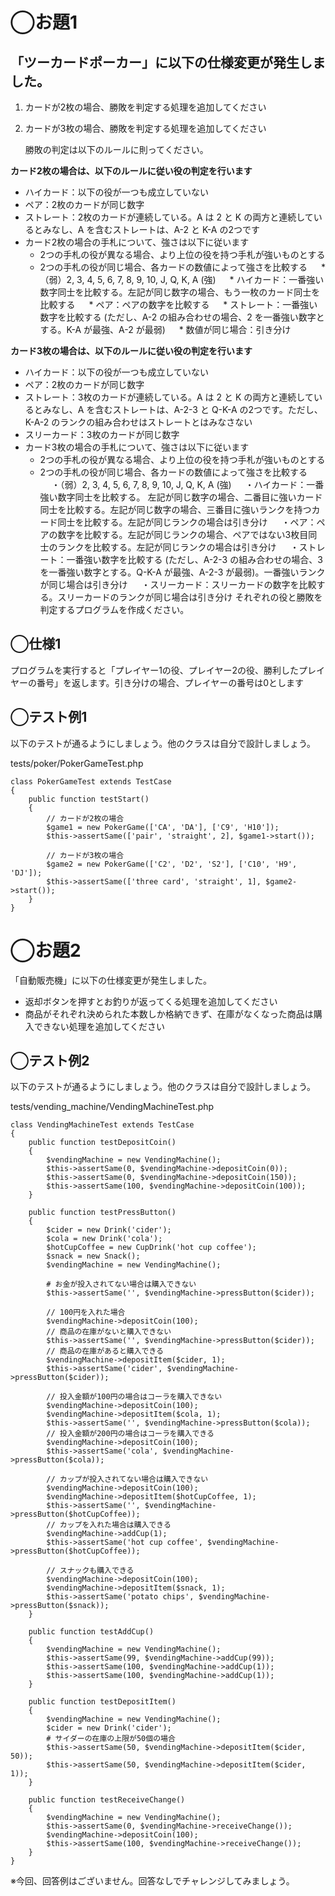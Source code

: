 # ◯お題1

## 「ツーカードポーカー」に以下の仕様変更が発生しました。

1. カードが2枚の場合、勝敗を判定する処理を追加してください  
2. カードが3枚の場合、勝敗を判定する処理を追加してください  

    勝敗の判定は以下のルールに則ってください。

**カード2枚の場合は、以下のルールに従い役の判定を行います**
* ハイカード：以下の役が一つも成立していない
* ペア：2枚のカードが同じ数字
* ストレート：2枚のカードが連続している。A は 2 と K の両方と連続しているとみなし、A を含むストレートは、A-2 と K-A の2つです  
* カード2枚の場合の手札について、強さは以下に従います
    * 2つの手札の役が異なる場合、より上位の役を持つ手札が強いものとする
    * 2つの手札の役が同じ場合、各カードの数値によって強さを比較する
　  * （弱）2, 3, 4, 5, 6, 7, 8, 9, 10, J, Q, K, A (強)
　  * ハイカード：一番強い数字同士を比較する。左記が同じ数字の場合、もう一枚のカード同士を比較する
　 * ペア：ペアの数字を比較する
　 * ストレート：一番強い数字を比較する (ただし、A-2 の組み合わせの場合、2 を一番強い数字とする。K-A が最強、A-2 が最弱)
　 * 数値が同じ場合：引き分け  

**カード3枚の場合は、以下のルールに従い役の判定を行います**
* ハイカード：以下の役が一つも成立していない
* ペア：2枚のカードが同じ数字
* ストレート：3枚のカードが連続している。A は 2 と K の両方と連続しているとみなし、A を含むストレートは、A-2-3 と Q-K-A の2つです。ただし、K-A-2 のランクの組み合わせはストレートとはみなさない
* スリーカード：3枚のカードが同じ数字
* カード3枚の場合の手札について、強さは以下に従います
    * 2つの手札の役が異なる場合、より上位の役を持つ手札が強いものとする
    * 2つの手札の役が同じ場合、各カードの数値によって強さを比較する
　 ・（弱）2, 3, 4, 5, 6, 7, 8, 9, 10, J, Q, K, A (強)
　 ・ハイカード：一番強い数字同士を比較する。  左記が同じ数字の場合、二番目に強いカード同士を比較する。左記が同じ数字の場合、三番目に強いランクを持つカード同士を比較する。左記が同じランクの場合は引き分け
　 ・ペア：ペアの数字を比較する。左記が同じランクの場合、ペアではない3枚目同士のランクを比較する。左記が同じランクの場合は引き分け
　 ・ストレート：一番強い数字を比較する (ただし、A-2-3 の組み合わせの場合、3 を一番強い数字とする。Q-K-A が最強、A-2-3 が最弱)。一番強いランクが同じ場合は引き分け
　 ・スリーカード：スリーカードの数字を比較する。スリーカードのランクが同じ場合は引き分け
それぞれの役と勝敗を判定するプログラムを作成ください。

## ◯仕様1

プログラムを実行すると「プレイヤー1の役、プレイヤー2の役、勝利したプレイヤーの番号」を返します。引き分けの場合、プレイヤーの番号は0とします
## ◯テスト例1

以下のテストが通るようにしましょう。他のクラスは自分で設計しましょう。

tests/poker/PokerGameTest.php  

```
class PokerGameTest extends TestCase
{
    public function testStart()
    {
        // カードが2枚の場合
        $game1 = new PokerGame(['CA', 'DA'], ['C9', 'H10']);
        $this->assertSame(['pair', 'straight', 2], $game1->start());

        // カードが3枚の場合
        $game2 = new PokerGame(['C2', 'D2', 'S2'], ['C10', 'H9', 'DJ']);
        $this->assertSame(['three card', 'straight', 1], $game2->start());
    }
}
```

# ◯お題2

「自動販売機」に以下の仕様変更が発生しました。

* 返却ボタンを押すとお釣りが返ってくる処理を追加してください  
* 商品がそれぞれ決められた本数しか格納できず、在庫がなくなった商品は購入できない処理を追加してください  

## ◯テスト例2

以下のテストが通るようにしましょう。他のクラスは自分で設計しましょう。

tests/vending_machine/VendingMachineTest.php

```
class VendingMachineTest extends TestCase
{
    public function testDepositCoin()
    {
        $vendingMachine = new VendingMachine();
        $this->assertSame(0, $vendingMachine->depositCoin(0));
        $this->assertSame(0, $vendingMachine->depositCoin(150));
        $this->assertSame(100, $vendingMachine->depositCoin(100));
    }

    public function testPressButton()
    {
        $cider = new Drink('cider');
        $cola = new Drink('cola');
        $hotCupCoffee = new CupDrink('hot cup coffee');
        $snack = new Snack();
        $vendingMachine = new VendingMachine();

        # お金が投入されてない場合は購入できない
        $this->assertSame('', $vendingMachine->pressButton($cider));

        // 100円を入れた場合
        $vendingMachine->depositCoin(100);
        // 商品の在庫がないと購入できない
        $this->assertSame('', $vendingMachine->pressButton($cider));
        // 商品の在庫があると購入できる
        $vendingMachine->depositItem($cider, 1);
        $this->assertSame('cider', $vendingMachine->pressButton($cider));

        // 投入金額が100円の場合はコーラを購入できない
        $vendingMachine->depositCoin(100);
        $vendingMachine->depositItem($cola, 1);
        $this->assertSame('', $vendingMachine->pressButton($cola));
        // 投入金額が200円の場合はコーラを購入できる
        $vendingMachine->depositCoin(100);
        $this->assertSame('cola', $vendingMachine->pressButton($cola));

        // カップが投入されてない場合は購入できない
        $vendingMachine->depositCoin(100);
        $vendingMachine->depositItem($hotCupCoffee, 1);
        $this->assertSame('', $vendingMachine->pressButton($hotCupCoffee));
        // カップを入れた場合は購入できる
        $vendingMachine->addCup(1);
        $this->assertSame('hot cup coffee', $vendingMachine->pressButton($hotCupCoffee));

        // スナックも購入できる
        $vendingMachine->depositCoin(100);
        $vendingMachine->depositItem($snack, 1);
        $this->assertSame('potato chips', $vendingMachine->pressButton($snack));
    }

    public function testAddCup()
    {
        $vendingMachine = new VendingMachine();
        $this->assertSame(99, $vendingMachine->addCup(99));
        $this->assertSame(100, $vendingMachine->addCup(1));
        $this->assertSame(100, $vendingMachine->addCup(1));
    }

    public function testDepositItem()
    {
        $vendingMachine = new VendingMachine();
        $cider = new Drink('cider');
        # サイダーの在庫の上限が50個の場合
        $this->assertSame(50, $vendingMachine->depositItem($cider, 50));
        $this->assertSame(50, $vendingMachine->depositItem($cider, 1));
    }

    public function testReceiveChange()
    {
        $vendingMachine = new VendingMachine();
        $this->assertSame(0, $vendingMachine->receiveChange());
        $vendingMachine->depositCoin(100);
        $this->assertSame(100, $vendingMachine->receiveChange());
    }
}
```

※今回、回答例はございません。回答なしでチャレンジしてみましょう。


